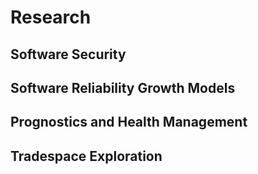 # Research

## Software Security


## Software Reliability Growth Models

## Prognostics and Health Management


## Tradespace Exploration



